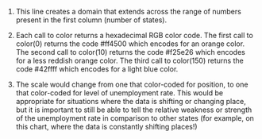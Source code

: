 1. This line creates a domain that extends across the range of numbers present
in the first column (number of states).

2. Each call to color returns a hexadecimal RGB color code. The first call
to color(0) returns the code #ff4500 which encodes for an orange color. The second
call to color(10) returns the code #f25e26 which encodes for a less reddish
orange color. The third call to color(150) returns the code #42ffff which 
encodes for a light blue color.

3. The scale would change from one that color-coded for position, to one that
color-coded for level of unemployment rate. This would be appropriate for 
situations where the data is shifting or changing place, but it is important
to still be able to tell the relative weakness or strength of the unemployment
rate in comparison to other states (for example, on this chart, where the data
is constantly shifting places!)
